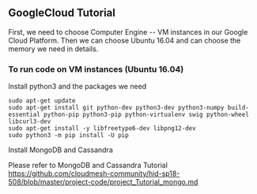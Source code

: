 ## GoogleCloud Tutorial

First, we need to choose Computer Engine -- VM instances in our Google Cloud Platform. Then we can choose Ubuntu 16.04 and can choose the memory we need in details.

### To run code on VM instances (Ubuntu 16.04)

Install python3 and the packages we need

    sudo apt-get update
    sudo apt-get install git python-dev python3-dev python3-numpy build-essential python-pip python3-pip python-virtualenv swig python-wheel libcurl3-dev
    sudo apt-get install -y libfreetype6-dev libpng12-dev
    sudo python3 -m pip install -U pip
 
 
Install MongoDB and Cassandra 

Please refer to MongoDB and Cassandra Tutorial
<https://github.com/cloudmesh-community/hid-sp18-508/blob/master/project-code/project_Tutorial_mongo.md>

    
